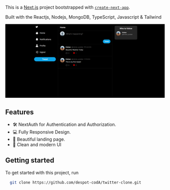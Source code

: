 This is a [Next.js](https://nextjs.org/) project bootstrapped with [`create-next-app`](https://github.com/vercel/next.js/tree/canary/packages/create-next-app).

Built with the Reactjs, Nodejs, MongoDB, TypeScript, Javascript & Tailwind

![Project Image](https://github.com/kishanp27/twitter-clone/blob/0e1e80652daba12f433f1b4d8697b50b6ca47a4e/public/images/thumbnail.png)


## Features
- 🛠️ NextAuth for Authentication and Authorization.
- 💻 Fully Responsive Design.
- 🎨 Beautiful landing page.
- 🌟 Clean and modern UI

## Getting started

To get started with this project, run

```bash
  git clone https://github.com/despot-codA/twitter-clone.git
```
